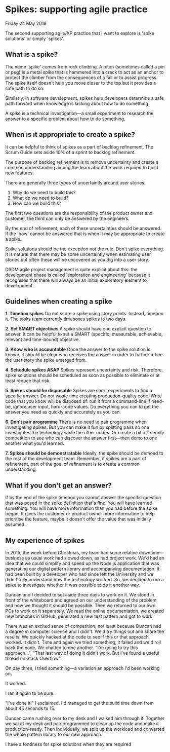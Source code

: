 # Spikes: supporting agile practice

Friday 24 May 2019

The second supporting agile/XP practice that I want to explore is 'spike solutions' or simply 'spikes'.


## What is a spike?

The name 'spike' comes from rock climbing. A piton (sometimes called a pin or peg) is a metal spike that is hammered into a crack to act as an anchor to  protect the climber from the consequences of a fall or to assist progress. The spike itself doesn't help you move closer to the top but it provides a safe path to do so.

Similarly, in software development, spikes help developers determine a safe path forward when knowledge is lacking about how to do something.

A spike is a technical investigation—a small experiment to research the answer to a specific problem about how to do something.


## When is it appropriate to create a spike?

It can be helpful to think of spikes as a part of backlog refinement. The Scrum Guide sets aside 10% of a sprint to backlog refinement.

The purpose of backlog refinement is to remove uncertainty and create a common understanding among the team about the work required to build new features.

There are generally three types of uncertaintly around user stories:

1. Why do we need to build this?
2. What do we need to build?
3. How can we build this?

The first two questions are the responsibility of the product owner and customer, the third can only be answered by the engineers. 

By the end of refinement, each of these uncertainties should be answered. If the 'how' cannot be answered that is when it may be appropriate to create a spike.

Spike solutions should be the exception not the rule. Don't spike everything. It is natural that there may be some uncertaintly when estimating user stories but often these will be uncovered as you dig into a user story.

DSDM agile project management is quite explicit about this: the development phase is called 'exploration and engineering' because it recognises that there will always be an initial exploratory element to development.


## Guidelines when creating a spike

**1. Timebox spikes**
Do not score a spike using story points. Instead, timebox it. The tasks team currently timeboxes spikes to two days.

**2. Set SMART objectives**
A spike should have one explicit question to answer. It can be helpful to set a SMART (specific, measurable, achievable, relevant and time-bound) objective.

**3. Know who is accountable**
Once the answer to the spike solution is known, it should be clear who receives the answer in order to further refine the user story the spike emerged from.

**4. Schedule spikes ASAP**
Spikes represent uncertainty and risk. Therefore, spike solutions should be scheduled as soon as possible to eliminate or at least reduce that risk.

**5. Spikes should be disposable**
Spikes are short experiments to find a specific answer. Do not waste time creating production-quality code. Write code that you know will be disposed of: run it from a command-line if need-be, ignore user input, hard-code values. Do everything you can to get the answer you need as quickly and accurately as you can.

**6. Don't pair programme**
There is no need to pair programme when investigating spikes. But you can make it fun by splitting pairs so one investigates the technology while the other codes. Or create a bit of friendly competition to see who can discover the answer first—then demo to one another what you'd learned.

**7. Spikes should be demonstratable**
Ideally, the spike should be demoed to the rest of the development team. Remember, if spikes are a part of refinement, part of the goal of refinement is to create a common understanding.


## What if you don't get an answer?

If by the end of the spike timebox you cannot answer the specific question that was posed in the spike definition that's fine. You will have learned something. You will have more information than you had before the spike began. It gives the customer or product owner more information to help prioritise the feature, maybe it doesn't offer the value that was initially assumed.


## My experience of spikes

In 2015, the week before Christmas, my team had some relative downtime—business as usual work had slowed down, as had project work. We'd had an idea that we could simplify and speed up the Node.js application that was generating our digital pattern library and accompanying documentation. It had been built by a developer who had since left the University and we didn't fully understand how the technology worked. So, we decided to run a spike to investigate whether it was possible to do it another way.

Duncan and I decided to set aside three days to work on it. We stood in front of the whiteboard and agreed on our understanding of the problem and how we thought it should be possible. Then we returned to our own PCs to work on it separately. We read the online documentation, we created new branches in GitHub, generated a new test pattern and got to work.

There was an excited sense of competition; not least because Duncan had a degree in computer science and I didn't. We'd try things out and share the results. We quickly hacked at the code to see if this or that approach worked. It didn't. Time and again we tried something, it failed and we'd roll back the code. We chatted to one another. "I'm going to try this approach...", "That last way of doing it didn't work. But I've found a useful thread on Stack Overflow".

On day three, I tried something—a variation an approach I'd been working on. 

It worked.

I ran it again to be sure.

"I've done it!" I exclaimed. I'd managed to get the build time down from about 45 seconds to 15.

Duncan came rushing over to my desk and I walked him through it. Together we sat at my desk and pair programmed to clean up the code and make it production-ready. Then individually, we split up the workload and converted the whole pattern library to our new approach.

I have a fondness for spike solutions when they are required
